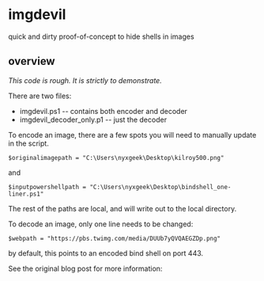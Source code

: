# imgdevil
quick and dirty proof-of-concept to hide shells in images


## overview

*This code is rough. It is strictly to demonstrate.*


There are two files:

* imgdevil.ps1 -- contains both encoder and decoder
* imgdevil_decoder_only.p1 -- just the decoder



To encode an image, there are a few spots you will need to manually update in the script.

```
$originalimagepath = "C:\Users\nyxgeek\Desktop\kilroy500.png"
```
and
```
$inputpowershellpath = "C:\Users\nyxgeek\Desktop\bindshell_one-liner.ps1"
```

The rest of the paths are local, and will write out to the local directory.



To decode an image, only one line needs to be changed:

```
$webpath = "https://pbs.twimg.com/media/DUUb7yQVQAEGZDp.png"
```

by default, this points to an encoded bind shell on port 443.


See the original blog post for more information: 
